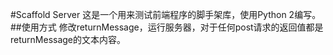 #Scaffold Server
这是一个用来测试前端程序的脚手架库，使用Python 2编写。
##使用方式
修改returnMessage，运行服务器，对于任何post请求的返回值都是returnMessage的文本内容。

